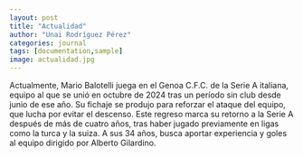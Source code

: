 ```yaml
---
layout: post
title: "Actualidad"
author: "Unai Rodríguez Pérez"
categories: journal
tags: [documentation,sample]
image: actualidad.jpg
---
```


Actualmente, Mario Balotelli juega en el Genoa C.F.C. de la Serie A italiana, equipo al que se unió en octubre de 2024 tras un período sin club desde junio de ese año. Su fichaje se produjo para reforzar el ataque del equipo, que lucha por evitar el descenso. Este regreso marca su retorno a la Serie A después de más de cuatro años, tras haber jugado previamente en ligas como la turca y la suiza. A sus 34 años, busca aportar experiencia y goles al equipo dirigido por Alberto Gilardino.